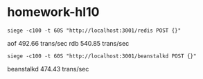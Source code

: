 # homework-hl10

`siege -c100 -t 60S "http://localhost:3001/redis POST {}"`

aof 492.66 trans/sec
rdb 540.85 trans/sec

`siege -c100 -t 60S "http://localhost:3001/beanstalkd POST {}"`

beanstalkd 474.43 trans/sec

